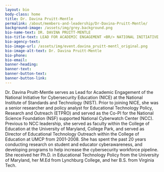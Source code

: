 ```yaml
---
layout: bio
body-class: home
title: Dr. Davina Pruitt-Mentle
permalink: /about/members-and-leadership/Dr-Davina-Pruitt-Mentle/
background-image: /assets/img/grey.background.png
bio-name-text: DR. DAVINA PRUITT-MENTLE
bio-title-text: LEAD FOR ACADEMIC ENGAGEMENT <BR/> NATIONAL INITIATIVE FOR CYBERSECURITY EDUCATION (NICE) NATIONAL INSTITUTE OF STANDARDS AND LEARNING TECHNOLOGY (NIST)
bio-agency-text: 
bio-image-url: /assets/img/event.davina_pruitt-mentl_original.png
bio-image-alt-text: Dr. Davina Pruitt-Mentle
bio-phone: 
bio-email: 
banner-heading: 
banner-text: 
banner-button-text: 
banner-button-link: 
---
```

<p>Dr. Davina Pruitt-Mentle serves as Lead for Academic Engagement of the National Initiative for Cybersecurity Education (NICE) at the National Institute of Standards and Technology (NIST). Prior to joining NICE, she was a senior researcher and policy analyst for Educational Technology Policy, Research and Outreach (ETPRO) and served as the Co-PI for the National Science Foundation (NSF) supported National Cyberwatch Center (NCC). Previous to NCC leadership, she served as faculty within the College of Education at the University of Maryland, College Park, and served as Director of Educational Technology Outreach within the College of Education at UMCP from 2001-2008. She has spent the past 20 years conducting research on student and educator cyberawareness, and developing programs to help increase the cybersecurity workforce pipeline. She received her Ph.D. in Educational Technology Policy from the University of Maryland, her M.Ed from Lynchburg College, and her B.S. from Virginia Tech.</p>

